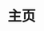 ---
home: true
icon: home
title: 主页
heroImage: https://static.cherishmoon.fun/LittlePaimon/readme/logo.png
heroText: 小派蒙
tagline: 基于Nonebot2的原神QQ机器人
actions:
  - text: 安装指南 💡
    link: /guide/
    type: primary

  - text: 功能及配置 🏠
    link: /configs/

features:
  - title: 原神战绩查询
    icon: markdown
    details: 可以查询玩家探索数据、深渊战绩、角色详细面板等等。

  - title: 原神Wiki查询
    icon: markdown
    details: 可以查看角色语音、每日材料、角色、武器、圣遗物、原魔图鉴功能等等。

  - title: 原神定时任务
    icon: markdown
    details: 可以检查并提醒你的树脂、银币，还能自动签到米游社、完成米游币任务和签到云原神。

  - title: 原神抽卡记录
    icon: markdown
    details: 可以通过Cookie获取和查看游戏抽卡记录，还可以进行模拟抽卡。

  - title: 人工智能
    icon: markdown
    details: 具有学习能力，会学习群友的发言。

  - title: 可自定义
    icon: slides
    details: 众多配置以及文本，均可以自定义。

  - title: 权限管理
    icon: layout
    details: 集成分群权限管理，方便管理机器人。

  - title: NoneBot2插件支持
    icon: markdown
    details: 支持为绝大多数NoneBot2插件生成帮助图。
    
copyright: false
footer: MIT Licensed | Copyright © 2022-present 惜月
---